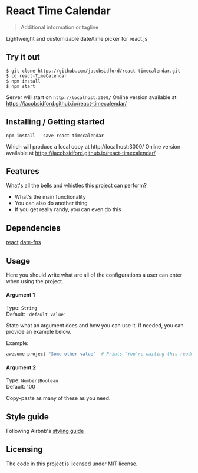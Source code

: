 
# React Time Calendar
> Additional information or tagline

Lightweight and customizable date/time picker for react.js
## Try it out
```
$ git clone https://github.com/jacobsidford/react-timecalendar.git
$ cd react-TimeCalendar
$ npm install
$ npm start
```
Server will start on `http://localhost:3000/`
Online version available at https://jacobsidford.github.io/react-timecalendar/

## Installing / Getting started

`npm install --save react-timecalendar`

Which will produce a local copy at http://localhost:3000/
Online version available at https://jacobsidford.github.io/react-timecalendar/

## Features

What's all the bells and whistles this project can perform?
* What's the main functionality
* You can also do another thing
* If you get really randy, you can even do this

## Dependencies
[react](https://github.com/facebook/react)
[date-fns](https://github.com/date-fns/date-fns)
## Usage

Here you should write what are all of the configurations a user can enter when
using the project.

#### Argument 1
Type: `String`  
Default: `'default value'`

State what an argument does and how you can use it. If needed, you can provide
an example below.

Example:
```bash
awesome-project "Some other value"  # Prints "You're nailing this readme!"
```

#### Argument 2
Type: `Number|Boolean`  
Default: 100

Copy-paste as many of these as you need.

## Style guide
Following Airbnb's [styling guide](https://github.com/airbnb/javascript/tree/master/react)


## Licensing
The code in this project is licensed under MIT license.
